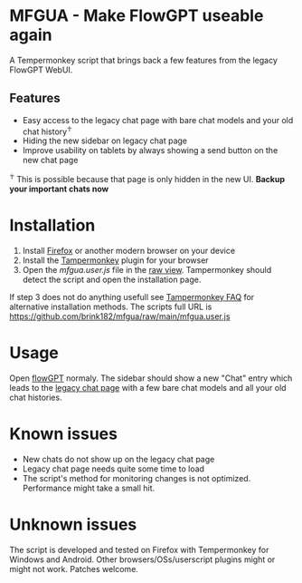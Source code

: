 # MFGUA - Make FlowGPT useable again
A Tempermonkey script that brings back a few features from the legacy FlowGPT WebUI.
## Features
- Easy access to the legacy chat page with bare chat models and your old chat history<sup>☥</sup>
- Hiding the new sidebar on legacy chat page
- Improve usability on tablets by always showing a send button on the new chat page

<sup>☥</sup> This is possible because that page is only hidden in the new UI. **Backup your important chats now**

# Installation
1. Install [Firefox](https://www.mozilla.org/firefox/new/) or another modern browser on your device
2. Install the [Tampermonkey](https://www.tampermonkey.net) plugin for your browser
3. Open the *mfgua.user.js* file in the [raw view](https://github.com/brink182/mfgua/raw/main/mfgua.user.js). Tampermonkey should detect the script and open the installation page.

If step 3 does not do anything usefull see [Tampermonkey FAQ](https://www.tampermonkey.net/faq.php#Q102) for alternative installation methods. The scripts full URL is https://github.com/brink182/mfgua/raw/main/mfgua.user.js

# Usage
Open [flowGPT](https://flowgpt.com) normaly. The sidebar should show a new "Chat" entry which leads to the [legacy chat page](https://flowgpt.com/chat) with a few bare chat models and all your old chat histories.

# Known issues
- New chats do not show up on the legacy chat page
- Legacy chat page needs quite some time to load
- The script's method for monitoring changes is not optimized. Performance might take a small hit.

# Unknown issues
The script is developed and tested on Firefox with Tempermonkey for Windows and Android. Other browsers/OSs/userscript plugins might or might not work. Patches welcome.
